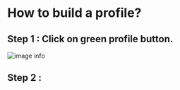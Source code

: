 # How to build a profile?

## Step 1 : Click on green profile button.
![image info](../../../static/img/profiles/step1.jpg)

## Step 2 : 